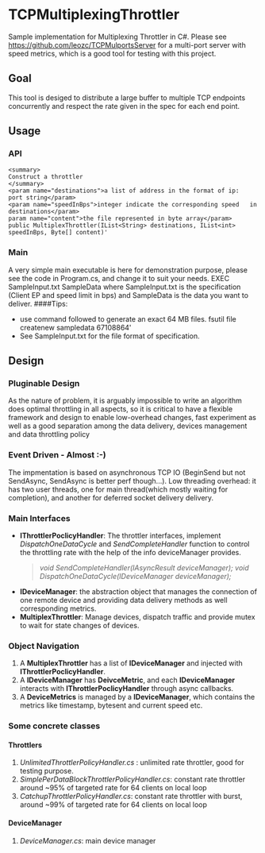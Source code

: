 TCPMultiplexingThrottler
========================
Sample implementation for Multiplexing Throttler in C#.
Please see https://github.com/leozc/TCPMulportsServer for a multi-port server with speed metrics, which is a good tool for testing with this project.

## Goal
This tool is desiged to distribute a large buffer to multiple TCP endpoints concurrently and respect the rate given in the spec for each end point.

## Usage
### API
    <summary>
    Construct a throttler
    </summary>
    <param name="destinations">a list of address in the format of ip:   port string</param>
    <param name="speedInBps">integer indicate the corresponding speed   in destinations</param>
    param name="content">the file represented in byte array</param>
    public MultiplexThrottler(IList<String> destinations, IList<int> speedInBps, Byte[] content)'

### Main
A very simple main executable is here for demonstration purpose, please see the code in Program.cs, and change it to suit your needs.
    EXEC SampleInput.txt SampleData
	where SampleInput.txt is the specification (Client EP and speed limit in bps) and SampleData is the data you want to deliver.
####Tips: 
- use command followed to generate an exact 64 MB files.
    fsutil file createnew sampledata 67108864'
- See SampleInput.txt for the file format of specification. 
## Design
### Pluginable Design
As the nature of problem, it is arguably impossible to write an algorithm does optimal throttling in all aspects, so it is critical to have a flexible framework and design to enable low-overhead changes, fast experiment as well as a good separation among the data delivery, devices management and data throttling policy 

### Event Driven -  Almost :-)
The impmentation is based on asynchronous TCP IO (BeginSend but not SendAsync, SendAsync is better perf though...).
Low threading overhead: it has two user threads, one for main thread(which mostly waiting for completion), and another for deferred socket delivery delivery. 

### Main Interfaces
- **IThrottlerPoclicyHandler**: The throttler interfaces, implement *DispatchOneDataCycle* and *SendCompleteHandler* function to control the throttling rate with the help of the info deviceManager provides.
	> *void SendCompleteHandler(IAsyncResult deviceManager);*
	> *void DispatchOneDataCycle(IDeviceManager deviceManager);*
- **IDeviceManager**: the abstraction object that manages the connection of one remote device and providing data delivery methods as well corresponding metrics.
- **MultiplexThrottler**: Manage devices, dispatch traffic and provide mutex to wait for state changes of devices.

### Object Navigation
1. A **MultiplexThrottler** has a list of **IDeviceManager** and injected with **IThrottlerPoclicyHandler**.
2. A **IDeviceManager** has **DeivceMetric**, and each **IDeviceManager** interacts with **IThrottlerPoclicyHandler** through async callbacks.
3. A **DeviceMetrics** is managed by a **IDeviceManager**, which contains the metrics like timestamp, bytesent and current speed etc. 

### Some concrete classes
#### Throttlers
1. *UnlimitedThrottlerPolicyHandler.cs* : unlimited rate throttler, good for testing purpose.
2. *SimplePerDataBlockThrottlerPolicyHandler.cs*: constant rate throttler around ~95% of targeted rate for 64 clients on local loop
3. *CatchupThrottlerPolicyHandler.cs*: constant rate throttler with burst, around ~99% of targeted rate for 64 clients on local loop

#### DeviceManager
1. *DeviceManager.cs*: main device manager
